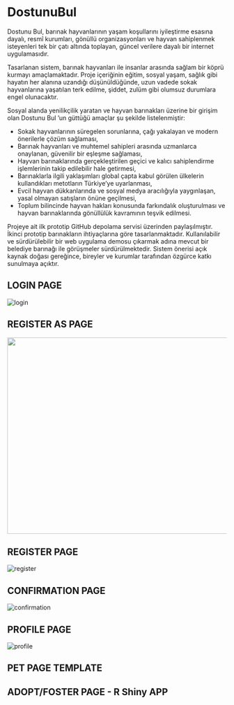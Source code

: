 # DostunuBul

Dostunu Bul, barınak hayvanlarının yaşam koşullarını iyileştirme esasına dayalı, resmî kurumları, gönüllü organizasyonları ve hayvan sahiplenmek isteyenleri tek bir çatı altında toplayan, güncel verilere dayalı bir internet uygulamasıdır.  

Tasarlanan sistem, barınak hayvanları ile insanlar arasında sağlam bir köprü kurmayı amaçlamaktadır. Proje içeriğinin eğitim, sosyal yaşam, sağlık gibi hayatın her alanına uzandığı düşünüldüğünde, uzun vadede sokak hayvanlarına yaşatılan terk edilme, şiddet, zulüm gibi olumsuz durumlara engel olunacaktır.  

Sosyal alanda yenilikçilik yaratan ve hayvan barınakları üzerine bir girişim olan Dostunu Bul ’un güttüğü amaçlar şu şekilde listelenmiştir:

-   Sokak hayvanlarının süregelen sorunlarına, çağı yakalayan ve modern önerilerle çözüm sağlaması,  
-   Barınak hayvanları ve muhtemel sahipleri arasında uzmanlarca onaylanan, güvenilir bir eşleşme sağlaması,
-   Hayvan barınaklarında gerçekleştirilen geçici ve kalıcı sahiplendirme işlemlerinin takip edilebilir hale getirmesi,
-   Barınaklarla ilgili yaklaşımları global çapta kabul görülen ülkelerin kullandıkları metotların Türkiye’ye uyarlanması,
-   Evcil hayvan dükkanlarında ve sosyal medya aracılığıyla yaygınlaşan, yasal olmayan satışların önüne geçilmesi,
-   Toplum bilincinde hayvan hakları konusunda farkındalık oluşturulması ve hayvan barınaklarında gönüllülük kavramının teşvik edilmesi.

Projeye ait ilk prototip GitHub depolama servisi üzerinden paylaşılmıştır. İkinci prototip barınakların ihtiyaçlarına göre tasarlanmaktadır. Kullanılabilir ve sürdürülebilir bir web uygulama demosu çıkarmak adına mevcut bir belediye barınağı ile görüşmeler sürdürülmektedir. Sistem önerisi açık kaynak doğası gereğince, bireyler ve kurumlar tarafından özgürce katkı sunulmaya açıktır.

## LOGIN PAGE

![login](https://user-images.githubusercontent.com/29989590/81607421-55842300-93dd-11ea-9192-4bb4b35deff7.png)

## REGISTER AS PAGE

<div><img src="https://user-images.githubusercontent.com/29989590/82576702-a8ef3180-9b92-11ea-89fe-a3528c134ec3.gif" width="910" height="450"/></div>

## REGISTER PAGE

![register](https://user-images.githubusercontent.com/29989590/81607573-90865680-93dd-11ea-84a6-76c3b51a12f1.png)

## CONFIRMATION PAGE

![confirmation](https://user-images.githubusercontent.com/29989590/81609683-fb855c80-93e0-11ea-8877-1fdd5b068f43.png)

## PROFILE PAGE

![profile](https://user-images.githubusercontent.com/29989590/82576295-5c0b5b00-9b92-11ea-89ca-7e3d3ac4f058.png)

## PET PAGE TEMPLATE


## ADOPT/FOSTER PAGE - R Shiny APP
